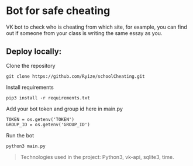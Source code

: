 # Bot for safe cheating

VK bot to check who is cheating from which site, for example, you can find out if someone from your class is writing the same essay as you.

## Deploy locally:

Clone the repository
```
git clone https://github.com/Ryize/schoolCheating.git
```

Install requirements
```
pip3 install -r requirements.txt
```

Add your bot token and group id here in main.py
```
TOKEN = os.getenv('TOKEN')
GROUP_ID = os.getenv('GROUP_ID')
```

Run the bot
```
python3 main.py
```

> Technologies used in the project: Python3, vk-api, sqlite3, time.

